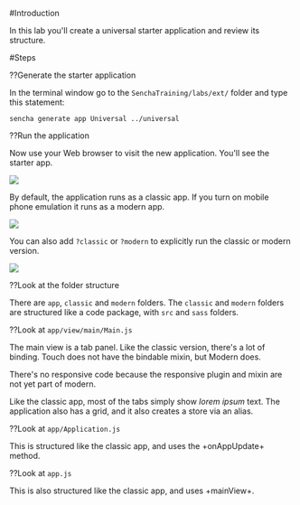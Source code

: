 #Introduction
 
In this lab you'll create a universal starter application and review its structure.

#Steps

??Generate the starter application

In the terminal window go to the `SenchaTraining/labs/ext/` folder and type this statement:

    sencha generate app Universal ../universal


??Run the application

Now use your Web browser to visit the new application. You'll see the starter app.

<img src="resources/images/ext6/UniversalStarterAppClassic.jpg"/>

By default, the application runs as a classic app. If you turn on mobile phone emulation
it runs as a modern app.

<img src="resources/images/ext6/UniversalStarterAppModern.jpg"/>

You can also add `?classic` or `?modern` to explicitly run the classic or modern version.

<img src="resources/images/ext6/UniversalStarterAppModernParam.jpg"/>

??Look at the folder structure

There are `app`, `classic` and `modern` folders. The `classic` and `modern` folders are 
structured like a code package, with `src` and `sass` folders. 

??Look at `app/view/main/Main.js`

The main view is a tab panel. Like the classic version, there's a lot of binding. Touch does
not have the bindable mixin, but Modern does.

There's no responsive code because the responsive plugin and mixin are not yet part of modern.

Like the classic app, most of the tabs simply show *lorem ipsum* text. The application also
has a grid, and it also creates a store via an alias. 


??Look at `app/Application.js`

This is structured like the classic app, and uses the +onAppUpdate+ method. 

??Look at `app.js`

This is also structured like the classic app, and uses +mainView+.




